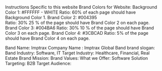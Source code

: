 Instructions Specific to this website 
Brand Colors for Website: 
Background Color 1:  #FFFFFF - WHITE 
Ratio: 60% of each page should have Background Color 1. 
Brand Color 2: #004395 	
Ratio: 30% 25 % of the page should have Brand Color 2 on each page. 
Brand Color 3: #004BA6 
Ratio: 30% 10 % of the page should have Brand Color 3 on each page. 
Brand Color 4: #3CBCAD 
Ratio: 5% of the page should have Brand Color 4 on each page. 

Band Name: Imptrax
Company Name : Imptrax Global
Band brand slogan: 
Band Industry: Software, IT
Target Industry: Healthcare, Financial, Real Estate
Brand Mission: 
Brand Values: 
What we Offer: Software Solution 
Targeting: B2B 
Target Audience: 


